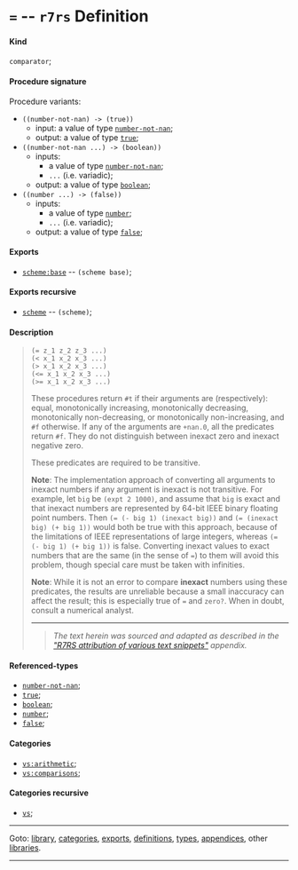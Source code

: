 

<a id='definition__r7rs__ZZZZ__3d'></a>

# `=` -- `r7rs` Definition


<a id='definition__r7rs__ZZZZ__3d__kind'></a>

#### Kind

`comparator`;


<a id='definition__r7rs__ZZZZ__3d__procedure-signature'></a>

#### Procedure signature

Procedure variants:
 * `((number-not-nan) -> (true))`
   * input: a value of type [`number-not-nan`](../../r7rs/types/number-not-nan.md#type__r7rs__number-not-nan);
   * output: a value of type [`true`](../../r7rs/types/true.md#type__r7rs__true);
 * `((number-not-nan ...) -> (boolean))`
   * inputs:
     * a value of type [`number-not-nan`](../../r7rs/types/number-not-nan.md#type__r7rs__number-not-nan);
     * `...` (i.e. variadic);
   * output: a value of type [`boolean`](../../r7rs/types/boolean.md#type__r7rs__boolean);
 * `((number ...) -> (false))`
   * inputs:
     * a value of type [`number`](../../r7rs/types/number.md#type__r7rs__number);
     * `...` (i.e. variadic);
   * output: a value of type [`false`](../../r7rs/types/false.md#type__r7rs__false);


<a id='definition__r7rs__ZZZZ__3d__exports'></a>

#### Exports

 * [`scheme:base`](../../r7rs/exports/scheme_3a_base.md#export__r7rs__scheme_3a_base) -- `(scheme base)`;


<a id='definition__r7rs__ZZZZ__3d__exports-recursive'></a>

#### Exports recursive

 * [`scheme`](../../r7rs/exports/scheme.md#export__r7rs__scheme) -- `(scheme)`;


<a id='definition__r7rs__ZZZZ__3d__description'></a>

#### Description

> ````
> (= z_1 z_2 z_3 ...)
> (< x_1 x_2 x_3 ...)
> (> x_1 x_2 x_3 ...)
> (<= x_1 x_2 x_3 ...)
> (>= x_1 x_2 x_3 ...)
> ````
> 
> 
> These procedures return `#t` if their arguments are (respectively):
> equal, monotonically increasing, monotonically decreasing,
> monotonically non-decreasing, or monotonically non-increasing,
> and `#f` otherwise.
> If any of the arguments are `+nan.0`, all the predicates return `#f`.
> They do not distinguish between inexact zero and inexact negative zero.
> 
> These predicates are required to be transitive.
> 
> **Note**:  The implementation approach
> of converting all arguments to inexact numbers
> if any argument is inexact is not transitive.  For example, let
> `big` be `(expt 2 1000)`, and assume that `big` is exact and that
> inexact numbers are represented by 64-bit IEEE binary floating point numbers.
> Then `(= (- big 1) (inexact big))` and
> `(= (inexact big) (+ big 1))` would both be true with this approach,
> because of the limitations of IEEE
> representations of large integers, whereas `(= (- big 1) (+ big 1))`
> is false.  Converting inexact values to exact numbers that are the same (in the sense of `=`) to them will avoid
> this problem, though special care must be taken with infinities.
> 
> 
> **Note**:  While it is not an error to compare __inexact__ numbers using these
> predicates, the results are unreliable because a small inaccuracy
> can affect the result; this is especially true of `=` and `zero?`.
> When in doubt, consult a numerical analyst.
> 
> 
> ----
> > *The text herein was sourced and adapted as described in the ["R7RS attribution of various text snippets"](../../r7rs/appendices/attribution.md#appendix__r7rs__attribution) appendix.*


<a id='definition__r7rs__ZZZZ__3d__referenced-types'></a>

#### Referenced-types

 * [`number-not-nan`](../../r7rs/types/number-not-nan.md#type__r7rs__number-not-nan);
 * [`true`](../../r7rs/types/true.md#type__r7rs__true);
 * [`boolean`](../../r7rs/types/boolean.md#type__r7rs__boolean);
 * [`number`](../../r7rs/types/number.md#type__r7rs__number);
 * [`false`](../../r7rs/types/false.md#type__r7rs__false);


<a id='definition__r7rs__ZZZZ__3d__categories'></a>

#### Categories

 * [`vs:arithmetic`](../../r7rs/categories/vs_3a_arithmetic.md#category__r7rs__vs_3a_arithmetic);
 * [`vs:comparisons`](../../r7rs/categories/vs_3a_comparisons.md#category__r7rs__vs_3a_comparisons);


<a id='definition__r7rs__ZZZZ__3d__categories-recursive'></a>

#### Categories recursive

 * [`vs`](../../r7rs/categories/vs.md#category__r7rs__vs);

----

Goto: [library](../../r7rs/_index.md#library__r7rs), [categories](../../r7rs/categories/_index.md#toc__r7rs__categories), [exports](../../r7rs/exports/_index.md#toc__r7rs__exports), [definitions](../../r7rs/definitions/_index.md#toc__r7rs__definitions), [types](../../r7rs/types/_index.md#toc__r7rs__types), [appendices](../../r7rs/appendices/_index.md#toc__r7rs__appendices), other [libraries](../../_libraries.md#toc__libraries).

----

